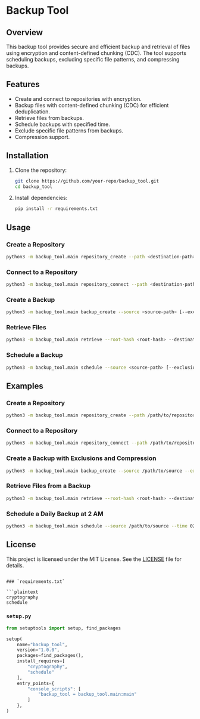 # Backup Tool

## Overview

This backup tool provides secure and efficient backup and retrieval of files using encryption and content-defined chunking (CDC). The tool supports scheduling backups, excluding specific file patterns, and compressing backups.

## Features

- Create and connect to repositories with encryption.
- Backup files with content-defined chunking (CDC) for efficient deduplication.
- Retrieve files from backups.
- Schedule backups with specified time.
- Exclude specific file patterns from backups.
- Compression support.

## Installation

1. Clone the repository:

    ```sh
    git clone https://github.com/your-repo/backup_tool.git
    cd backup_tool
    ```

2. Install dependencies:

    ```sh
    pip install -r requirements.txt
    ```

## Usage

### Create a Repository

```sh
python3 -m backup_tool.main repository_create --path <destination-path>
```

### Connect to a Repository

```sh
python3 -m backup_tool.main repository_connect --path <destination-path>
```

### Create a Backup

```sh
python3 -m backup_tool.main backup_create --source <source-path> [--exclusions <pattern1> <pattern2> ...] [--compression <type>]
```

### Retrieve Files

```sh
python3 -m backup_tool.main retrieve --root-hash <root-hash> --destination <destination-path>
```

### Schedule a Backup

```sh
python3 -m backup_tool.main schedule --source <source-path> [--exclusions <pattern1> <pattern2> ...] [--compression <type>] --time <HH:MM>
```

## Examples

### Create a Repository

```sh
python3 -m backup_tool.main repository_create --path /path/to/repository
```

### Connect to a Repository

```sh
python3 -m backup_tool.main repository_connect --path /path/to/repository
```

### Create a Backup with Exclusions and Compression

```sh
python3 -m backup_tool.main backup_create --source /path/to/source --exclusions '*.tmp' '*.log' --compression gzip
```

### Retrieve Files from a Backup

```sh
python3 -m backup_tool.main retrieve --root-hash <root-hash> --destination /path/to/destination
```

### Schedule a Daily Backup at 2 AM

```sh
python3 -m backup_tool.main schedule --source /path/to/source --time 02:00
```

## License

This project is licensed under the MIT License. See the [LICENSE](LICENSE) file for details.
```

### `requirements.txt`

```plaintext
cryptography
schedule
```

### `setup.py`

```python
from setuptools import setup, find_packages

setup(
    name="backup_tool",
    version="1.0.0",
    packages=find_packages(),
    install_requires=[
        "cryptography",
        "schedule"
    ],
    entry_points={
        "console_scripts": [
            "backup_tool = backup_tool.main:main"
        ]
    },
)
```

